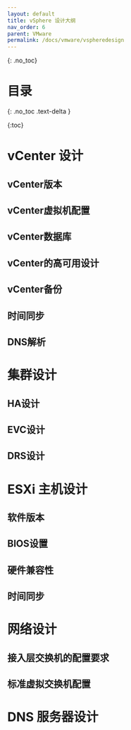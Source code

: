 ```yaml
---
layout: default
title: vSphere 设计大纲
nav_order: 6
parent: VMware
permalink: /docs/vmware/vspheredesign
---
```




{: .no_toc}

# 目录

{: .no_toc .text-delta }

{:toc}



# vCenter 设计



## vCenter版本

## vCenter虚拟机配置

## vCenter数据库

## vCenter的高可用设计

## vCenter备份

## 时间同步

## DNS解析

# 集群设计

## HA设计

## EVC设计

## DRS设计

# ESXi 主机设计

## 软件版本

## BIOS设置

## 硬件兼容性

## 时间同步

# 网络设计

## 接入层交换机的配置要求

## 标准虚拟交换机配置

# DNS 服务器设计

